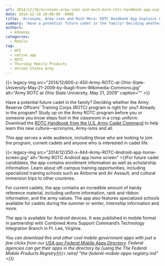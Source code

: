 ```yaml
---
url: 2014/12/18/acronyms-army-isms-and-much-more-rotc-handbook-app-explains-cadet-life.md
date: 2014-12-18 10:00:00 -0400
title: 'Acronyms, Army-isms and Much More: ROTC Handbook App Explains Cadet Life'
summary: 'Have a potential future cadet in the family? Deciding whether the Army Reserve Officers&#8217; Training Corps (ROTC) program is right for you? Already in the program? Study up on the Army ROTC program before you or someone you know steps foot in the classroom in a crisp uniform. Download the ROTC Handbook from the U.S.'
authors:
  - kdowney
categories:
  - Mobile
tag:
  - API
  - native app
  - ROTC
  - Thursday Mobile Products
  - United States Army
---
```


{{< legacy-img src="2014/12/600-x-450-Army-ROTC-at-Ohio-State-University-May-21-2009-by-Ibagli-from-Wikimedia-Commons.jpg" alt="Army ROTC at Ohio State University, May 21, 2009" caption="" >}} 

Have a potential future cadet in the family? Deciding whether the Army Reserve Officers&#8217; Training Corps (ROTC) program is right for you? Already in the program? Study up on the Army ROTC program before you or someone you know steps foot in the classroom in a crisp uniform. Download the [ROTC Handbook from the U.S. Army Cadet Command](https://play.google.com/store/apps/details?id=mil.armyrotc.handbook) to help learn this new culture—acronyms, Army-isms and all.

This app serves a wide audience, including those who are looking to join the program, current cadets and anyone who is interested in cadet life.

{{< legacy-img src="2014/12/250-x-444-Army-ROTC-Android-app-home-screen.jpg" alt="Army ROTC Android app home screen" >}}For future cadet candidates, the app contains enrollment information as well as scholarship information. Learn about off-campus training opportunities, including specialized training schools such as Airborne and Air Assault, and cultural immersion trips to other countries.

For current cadets, the app contains an incredible amount of handy reference material, including uniform information, rank and ribbon information, and the army values. The app also features specialized schools available for cadets during the summer or winter, internship information and more.

The app is available for Android devices. It was published in mobile format in partnership with Combined Arms Support Command’s Technology Integration Branch in Ft. Lee, Virginia.

_You can download this and other cool mobile government apps with just a few clicks from our [USA.gov Federal Mobile Apps Directory](http://www.usa.gov/mobileapps.shtml). Federal agencies can get their apps in the directory by [using the The Federal Mobile Products Registry]({{< relref "the-federal-mobile-apps-registry.md" >}})._
